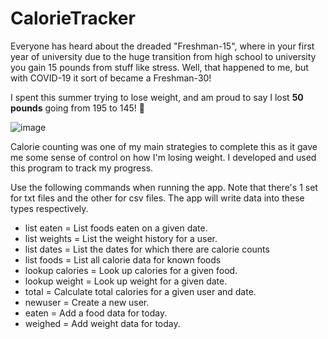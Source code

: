 # CalorieTracker

Everyone has heard about the dreaded "Freshman-15", where in your first year of university due to the huge transition from high school to university you gain 15 pounds from stuff like stress. Well, that happened to me, but with COVID-19 it sort of became a Freshman-30!

I spent this summer trying to lose weight, and am proud to say I lost **50 pounds** going from 195 to 145! 🎊

![image](https://user-images.githubusercontent.com/25757265/194778825-0e9b410f-327f-4463-9727-5ce9e94e907a.png)

Calorie counting was one of my main strategies to complete this as it gave me some sense of control on how I'm losing weight. I developed and used this program to track my progress.

Use the following commands when running the app. Note that there's 1 set for txt files and the other for csv files. The app will write data into these types respectively.
- list eaten <name> <date> =    List foods eaten on a given date.
- list weights <name> =         List the weight history for a user.
- list dates <name> =            List the dates for which there are calorie counts
- list foods =                  List all calorie data for known foods
- lookup calories <food> =      Look up calories for a given food.
- lookup weight <name> <date> = Look up weight for a given date.
- total <name> <date> =       Calculate total calories for a given user and date.
- newuser <name> =          Create a new user.
- eaten <name> <food> <weight> = Add a food data for today.
- weighed <name> <weight> =     Add weight data for today.


